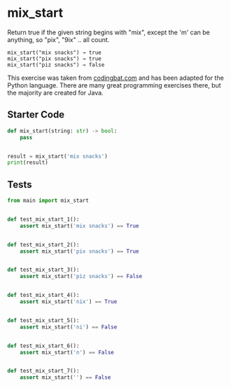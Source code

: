 # mix_start




Return true if the given string begins with "mix", except the 'm' can be anything, so "pix", "9ix" .. all count.

```
mix_start("mix snacks") → true
mix_start("pix snacks") → true
mix_start("piz snacks") → false
```

This exercise was taken from [codingbat.com](https://codingbat.com/prob/p151713) and has been adapted for the Python language. There are many great programming exercises there, but the majority are created for Java.

## Starter Code
```python
def mix_start(string: str) -> bool:
    pass


result = mix_start('mix snacks')
print(result)
```

## Tests
```python
from main import mix_start


def test_mix_start_1():
    assert mix_start('mix snacks') == True


def test_mix_start_2():
    assert mix_start('pix snacks') == True


def test_mix_start_3():
    assert mix_start('piz snacks') == False


def test_mix_start_4():
    assert mix_start('nix') == True


def test_mix_start_5():
    assert mix_start('ni') == False


def test_mix_start_6():
    assert mix_start('n') == False


def test_mix_start_7():
    assert mix_start('') == False
```
